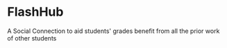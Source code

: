 # FlashHub
A Social Connection to aid students' grades benefit from all the prior work of other students
